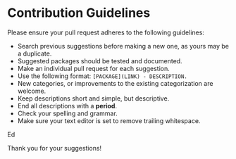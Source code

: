 # Contribution Guidelines

Please ensure your pull request adheres to the following guidelines:

-   Search previous suggestions before making a new one, as yours may be a duplicate.
-   Suggested packages should be tested and documented.
-   Make an individual pull request for each suggestion.
-   Use the following format:  `[PACKAGE](LINK) - DESCRIPTION.`
-   New categories, or improvements to the existing categorization are welcome.
-   Keep descriptions short and simple, but descriptive.
-   End all descriptions with a **period**.
-   Check your spelling and grammar.
-   Make sure your text editor is set to remove trailing whitespace.


Ed


Thank you for your suggestions!
<!--stackedit_data:
eyJoaXN0b3J5IjpbOTMzMzExOTQzXX0=
-->